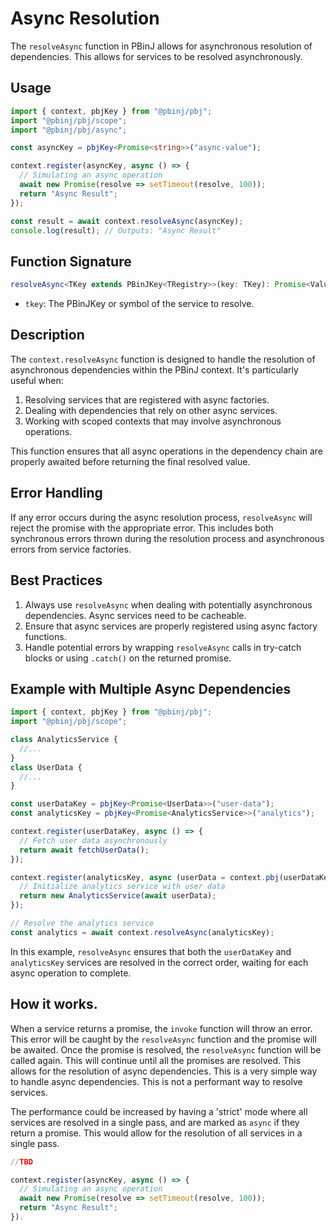 # Async Resolution

The `resolveAsync` function in PBinJ allows for asynchronous resolution of dependencies.  This allows for services to be resolved asynchronously. 

## Usage

```typescript
import { context, pbjKey } from "@pbinj/pbj";
import "@pbinj/pbj/scope";
import "@pbinj/pbj/async";

const asyncKey = pbjKey<Promise<string>>("async-value");

context.register(asyncKey, async () => {
  // Simulating an async operation
  await new Promise(resolve => setTimeout(resolve, 100));
  return "Async Result";
});

const result = await context.resolveAsync(asyncKey);
console.log(result); // Outputs: "Async Result"
```

## Function Signature

```typescript
resolveAsync<TKey extends PBinJKey<TRegistry>>(key: TKey): Promise<ValueOf<TRegistry, TKey>>
```

- `tkey`: The PBinJKey or symbol of the service to resolve.

## Description

The `context.resolveAsync` function is designed to handle the resolution of asynchronous dependencies within the PBinJ context. It's particularly useful when:

1. Resolving services that are registered with async factories.
2. Dealing with dependencies that rely on other async services.
3. Working with scoped contexts that may involve asynchronous operations.


This function ensures that all async operations in the dependency chain are properly awaited before returning the final resolved value.

## Error Handling

If any error occurs during the async resolution process, `resolveAsync` will reject the promise with the appropriate error. This includes both synchronous errors thrown during the resolution process and asynchronous errors from service factories.

## Best Practices

1. Always use `resolveAsync` when dealing with potentially asynchronous dependencies. Async services need to be cacheable.
2. Ensure that async services are properly registered using async factory functions.
3. Handle potential errors by wrapping `resolveAsync` calls in try-catch blocks or using `.catch()` on the returned promise.

## Example with Multiple Async Dependencies

```typescript
import { context, pbjKey } from "@pbinj/pbj";
import "@pbinj/pbj/scope";

class AnalyticsService {
  //...
}
class UserData {
  //...
}

const userDataKey = pbjKey<Promise<UserData>>("user-data");
const analyticsKey = pbjKey<Promise<AnalyticsService>>("analytics");

context.register(userDataKey, async () => {
  // Fetch user data asynchronously
  return await fetchUserData();
});

context.register(analyticsKey, async (userData = context.pbj(userDataKey)) => {
  // Initialize analytics service with user data
  return new AnalyticsService(await userData);
});

// Resolve the analytics service
const analytics = await context.resolveAsync(analyticsKey);
```

In this example, `resolveAsync` ensures that both the `userDataKey` and `analyticsKey` services are resolved in the correct order, waiting for each async operation to complete.


## How it works.
When a service returns a promise, the `invoke` function will throw an error.  This error will be caught by the `resolveAsync` function and the promise will be awaited.  Once the promise is resolved, the `resolveAsync` function will be called again.  This will continue until all the promises are resolved.  This allows for the resolution of async dependencies.  This is a very simple way to handle async dependencies.  This is not a performant way to resolve services.

The performance could be increased by having a 'strict' mode where all services are resolved in a single pass, and are marked as `async` if they return a promise.  This would allow for the resolution of all services in a single pass.  

```ts
//TBD

context.register(asyncKey, async () => {
  // Simulating an async operation
  await new Promise(resolve => setTimeout(resolve, 100));
  return "Async Result";
}).



```